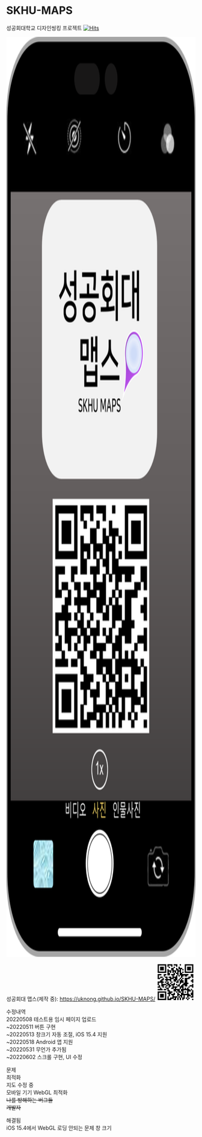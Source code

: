 # SKHU-MAPS
성공회대학교 디자인씽킹 프로젝트 [![Hits](https://hits.seeyoufarm.com/api/count/incr/badge.svg?url=https%3A%2F%2Fgithub.com%2FUknong%2FSKHU-MAPS&count_bg=%2379C83D&title_bg=%23555555&icon=&icon_color=%23E7E7E7&title=hits&edge_flat=false)](https://hits.seeyoufarm.com)  
  
<img src="https://raw.githubusercontent.com/Uknong/SKHU-MAPS/main/SKHU%20MAPS%20QR_P.png" width="1218" height="2439">
  
성공회대 맵스(제작 중): <a href="https://uknong.github.io/SKHU-MAPS/" target="_blank">https://uknong.github.io/SKHU-MAPS/</a>
<img src="https://raw.githubusercontent.com/Uknong/SKHU-MAPS/main/SKHU_MAPS_QR.png" width="100" height="100">

 수정내역  
 20220508 테스트용 임시 페이지 업로드  
~20220511 버튼 구현  
~20220513 창크기 자동 조절, iOS 15.4 지원  
~20220518 Android 앱 지원  
~20220531 무언가 추가됨  
~20220602 스크롤 구현, UI 수정
  
문제  
최적화  
지도 수정 중  
모바일 기기 WebGL 최적화  
~~나를 방해하는 버그들~~  
~~개발자~~  
  
해결됨  
iOS 15.4에서 WebGL 로딩 안되는 문제
창 크기  
